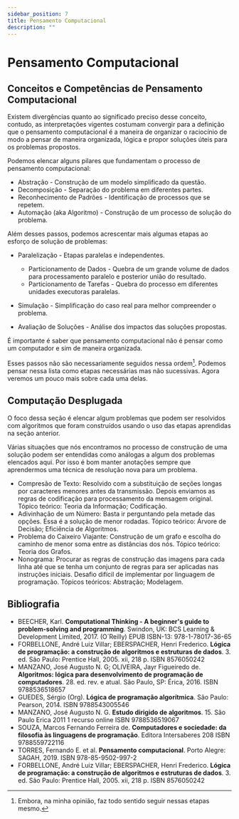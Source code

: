```yaml
---
sidebar_position: 7
title: Pensamento Computacional
description: "" 
---
```


# Pensamento Computacional

## Conceitos e Competências de Pensamento Computacional
Existem divergências quanto ao significado preciso desse conceito, contudo, as interpretações vigentes costumam convergir para a definição que o pensamento computacional é a maneira de organizar o raciocínio de modo a pensar de maneira organizada, lógica e propor soluções úteis para os problemas propostos.

Podemos elencar alguns pilares que fundamentam o processo de pensamento computacional:


- Abstração - Construção de um modelo simplificado da questão.
- Decomposição - Separação do problema em diferentes partes.
- Reconhecimento de Padrões - Identificação de processos que se repetem.
- Automação (aka Algoritmo) - Construção de um processo de solução do problema.


Além desses passos, podemos acrescentar mais algumas etapas ao esforço de solução de problemas:


- Paralelização - Etapas paralelas e independentes.

    - Particionamento de Dados - Quebra de um grande volume de dados para processamento paralelo e posterior união do resultado.
    - Particionamento de Tarefas - Quebra do processo em diferentes unidades executoras paralelas.

- Simulação - Simplificação do caso real para melhor compreender o problema.
- Avaliação de Soluções - Análise dos impactos das soluções propostas.


É importante é saber que pensamento computacional não é pensar como um computador e sim de maneira organizada.

Esses passos não são necessariamente seguidos nessa ordem[^1]. Podemos pensar nessa lista como etapas necessárias mas não sucessivas. Agora veremos um pouco mais sobre cada uma delas.

[^1]:Embora, na minha opinião, faz todo sentido seguir nessas etapas mesmo.

## Computação Desplugada
O foco dessa seção é elencar algum problemas que podem ser resolvidos com algoritmos que foram construídos usando o uso das etapas aprendidas na seção anterior.

Várias situações que nós encontramos no processo de construção de uma solução podem ser entendidas como análogas a algum dos problemas elencados aqui. Por isso é bom manter anotações sempre que aprendermos uma técnica de resolução nova para um problema.


- Compresão de Texto:
     Resolvido com a substituição de seções longas por caracteres menores antes da transmissão. Depois enviamos as regras de codificação para processamento da mensagem original. Tópico teórico: Teoria da Informação; Codificação.
- Adivinhação de um Número:
    Basta ir perguntando pela metade das opções. Essa é a solução de menor rodadas. Tópico teórico: Árvore de Decisão; Eficiência de Algoritmos.
- Problema do Caixeiro Viajante:
    Construção de um grafo e escolha do caminho de menor soma entre as distâncias dos nós. Tópico teórico: Teoria dos Grafos.
- Nonograma:
    Procurar as regras de construção das imagens para cada linha até que se tenha um conjunto de regras para ser aplicadas nas instruções iniciais. Desafio difícil de implementar por linguagem de programação. Tópicos teóricos: Abstração; Modelagem.

## Bibliografia

- BEECHER, Karl. **Computational Thinking - A beginner's guide to problem-solving and programming**. Swindon, UK: BCS Learning \& Development Limited, 2017. (O´Reilly) EPUB ISBN-13: 978-1-78017-36-65
- FORBELLONE, André Luiz Villar; EBERSPACHER, Henri Frederico. **Lógica de programação: a construção de algoritmos e estruturas de dados**. 3. ed. São Paulo: Prentice Hall, 2005. xii, 218 p. ISBN 8576050242
- MANZANO, José Augusto N. G; OLIVEIRA, Jayr Figueiredo de. **Algoritmos: lógica para desenvolvimento de programação de computadores**. 28. ed. rev. e atual. São Paulo, SP: Érica, 2016. ISBN 9788536518657
- GUEDES, Sérgio (Org). **Lógica de programação algorítmica**. São Paulo: Pearson, 2014. ISBN 9788543005546
- MANZANO, José Augusto N. G. **Estudo dirigido de algoritmos**. 15. São Paulo Erica 2011 1 recurso online ISBN 9788536519067
- SOUZA, Marcos Fernando Ferreira de. **Computadores e sociedade: da filosofia às linguagens de programação**. Editora Intersaberes 208 ISBN 9788559722116
- TORRES, Fernando E. et al. **Pensamento computacional**. Porto Alegre: SAGAH, 2019. ISBN 978-85-9502-997-2
- FORBELLONE, André Luiz Villar; EBERSPACHER, Henri Frederico. **Lógica de programação: a construção de algoritmos e estruturas de dados**. 3. ed. São Paulo: Prentice Hall, 2005. xii, 218 p. ISBN 8576050242

